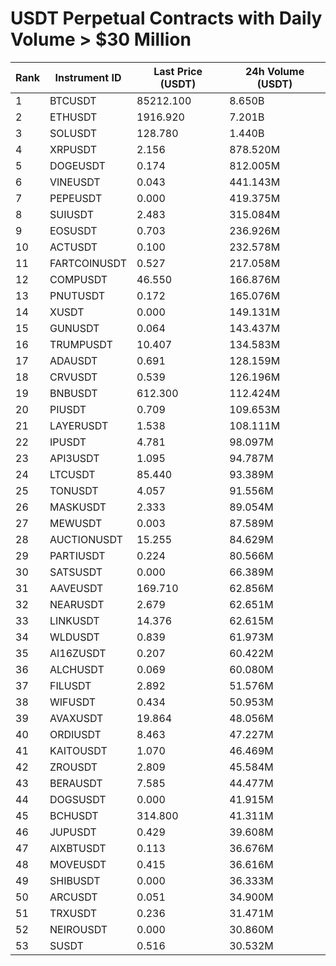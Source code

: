 # USDT Perpetual Contracts with Daily Volume > $30 Million

| Rank | Instrument ID | Last Price (USDT) | 24h Volume (USDT) |
|------|---------------|-------------------|-------------------|
| 1 | BTCUSDT | 85212.100 | 8.650B |
| 2 | ETHUSDT | 1916.920 | 7.201B |
| 3 | SOLUSDT | 128.780 | 1.440B |
| 4 | XRPUSDT | 2.156 | 878.520M |
| 5 | DOGEUSDT | 0.174 | 812.005M |
| 6 | VINEUSDT | 0.043 | 441.143M |
| 7 | PEPEUSDT | 0.000 | 419.375M |
| 8 | SUIUSDT | 2.483 | 315.084M |
| 9 | EOSUSDT | 0.703 | 236.926M |
| 10 | ACTUSDT | 0.100 | 232.578M |
| 11 | FARTCOINUSDT | 0.527 | 217.058M |
| 12 | COMPUSDT | 46.550 | 166.876M |
| 13 | PNUTUSDT | 0.172 | 165.076M |
| 14 | XUSDT | 0.000 | 149.131M |
| 15 | GUNUSDT | 0.064 | 143.437M |
| 16 | TRUMPUSDT | 10.407 | 134.583M |
| 17 | ADAUSDT | 0.691 | 128.159M |
| 18 | CRVUSDT | 0.539 | 126.196M |
| 19 | BNBUSDT | 612.300 | 112.424M |
| 20 | PIUSDT | 0.709 | 109.653M |
| 21 | LAYERUSDT | 1.538 | 108.111M |
| 22 | IPUSDT | 4.781 | 98.097M |
| 23 | API3USDT | 1.095 | 94.787M |
| 24 | LTCUSDT | 85.440 | 93.389M |
| 25 | TONUSDT | 4.057 | 91.556M |
| 26 | MASKUSDT | 2.333 | 89.054M |
| 27 | MEWUSDT | 0.003 | 87.589M |
| 28 | AUCTIONUSDT | 15.255 | 84.629M |
| 29 | PARTIUSDT | 0.224 | 80.566M |
| 30 | SATSUSDT | 0.000 | 66.389M |
| 31 | AAVEUSDT | 169.710 | 62.856M |
| 32 | NEARUSDT | 2.679 | 62.651M |
| 33 | LINKUSDT | 14.376 | 62.615M |
| 34 | WLDUSDT | 0.839 | 61.973M |
| 35 | AI16ZUSDT | 0.207 | 60.422M |
| 36 | ALCHUSDT | 0.069 | 60.080M |
| 37 | FILUSDT | 2.892 | 51.576M |
| 38 | WIFUSDT | 0.434 | 50.953M |
| 39 | AVAXUSDT | 19.864 | 48.056M |
| 40 | ORDIUSDT | 8.463 | 47.227M |
| 41 | KAITOUSDT | 1.070 | 46.469M |
| 42 | ZROUSDT | 2.809 | 45.584M |
| 43 | BERAUSDT | 7.585 | 44.477M |
| 44 | DOGSUSDT | 0.000 | 41.915M |
| 45 | BCHUSDT | 314.800 | 41.311M |
| 46 | JUPUSDT | 0.429 | 39.608M |
| 47 | AIXBTUSDT | 0.113 | 36.676M |
| 48 | MOVEUSDT | 0.415 | 36.616M |
| 49 | SHIBUSDT | 0.000 | 36.333M |
| 50 | ARCUSDT | 0.051 | 34.900M |
| 51 | TRXUSDT | 0.236 | 31.471M |
| 52 | NEIROUSDT | 0.000 | 30.860M |
| 53 | SUSDT | 0.516 | 30.532M |
